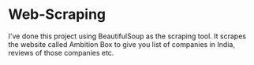 # Web-Scraping
I've done this project using BeautifulSoup as the scraping tool. It scrapes the website called Ambition Box to give you list of companies in India, reviews of those companies etc.
